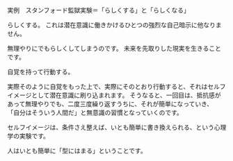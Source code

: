実例　スタンフォード監獄実験＝「らしくする」と「らしくなる」

らしくする。
これは潜在意識に働きかけるひとつの強烈な自己暗示に他なりません。

無理やりにでもらしくしてしまうのです。
未来を先取りした現実を生きることです。

自覚を持って行動する。

実際そのように自覚をもった上で、実際にそのとおり行動すると、それはセルフイメージとして潜在意識に刷り込まれます。
そうなると、一回目は、抵抗感があって無理やりでも、二度三度繰り返すうちに、それが簡単になっていき、
「自分はそういう人間だ」と無意識の習慣となっていくのです。

セルフイメージは、条件さえ整えば、いとも簡単に書き換えられる、という心理学の実験です。

人はいとも簡単に「型にはまる」ということです。

